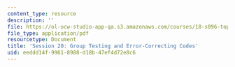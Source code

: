```yaml
---
content_type: resource
description: ''
file: https://ol-ocw-studio-app-qa.s3.amazonaws.com/courses/18-s096-topics-in-mathematics-of-data-science-fall-2015/eeddd14f99618988d18b47ef4d72e8c6_MIT18_S096F15_Ses20.pdf
file_type: application/pdf
resourcetype: Document
title: 'Session 20: Group Testing and Error-Correcting Codes'
uid: eeddd14f-9961-8988-d18b-47ef4d72e8c6
---
```

